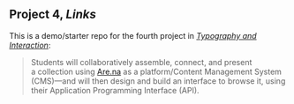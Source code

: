 ## Project 4, *Links*

This is a demo/starter repo for the fourth project in [*Typography and Interaction*](https://typography-interaction-2324.github.io): 

> Students will collaboratively assemble, connect, and present a collection using [Are.na](https://www.are.na) as a platform/Content Management System (CMS)—and will then design and build an interface to browse it, using their Application Programming Interface (API).
